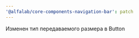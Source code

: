 ```yaml
---
'@alfalab/core-components-navigation-bar': patch
---
```


Изменен тип передаваемого размера в Button
